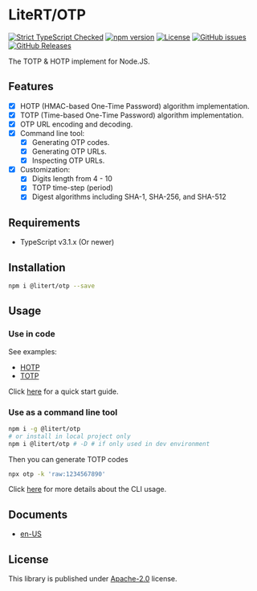 # LiteRT/OTP

[![Strict TypeScript Checked](https://badgen.net/badge/TS/Strict "Strict TypeScript Checked")](https://www.typescriptlang.org)
[![npm version](https://img.shields.io/npm/v/@litert/otp.svg?colorB=brightgreen)](https://www.npmjs.com/package/@litert/otp "Stable Version")
[![License](https://img.shields.io/npm/l/@litert/otp.svg?maxAge=2592000?style=plastic)](https://github.com/litert/otp/blob/master/LICENSE)
[![GitHub issues](https://img.shields.io/github/issues/litert/otp.js.svg)](https://github.com/litert/otp.js/issues)
[![GitHub Releases](https://img.shields.io/github/release/litert/otp.js.svg)](https://github.com/litert/otp.js/releases "Stable Release")

The TOTP & HOTP implement for Node.JS.

## Features

- [x] HOTP (HMAC-based One-Time Password) algorithm implementation.
- [x] TOTP (Time-based One-Time Password) algorithm implementation.
- [x] OTP URL encoding and decoding.
- [x] Command line tool:
    - [x] Generating OTP codes.
    - [x] Generating OTP URLs.
    - [x] Inspecting OTP URLs.
- [x] Customization:
    - [x] Digits length from 4 - 10
    - [x] TOTP time-step (period)
    - [x] Digest algorithms including SHA-1, SHA-256, and SHA-512

## Requirements

- TypeScript v3.1.x (Or newer)

## Installation

```sh
npm i @litert/otp --save
```

## Usage

### Use in code

See examples:

- [HOTP](./src/examples/hotp.ts)
- [TOTP](./src/examples/totp.ts)

Click [here](./docs/en-us/quick-start.md) for a quick start guide.

### Use as a command line tool

```sh
npm i -g @litert/otp
# or install in local project only
npm i @litert/otp # -D # if only used in dev environment
```

Then you can generate TOTP codes

```sh
npx otp -k 'raw:1234567890'
```

Click [here](./docs/en-us/cli-usage.md) for more details about the CLI usage.

## Documents

- [en-US](https://litert.org/projects/otp.js/)

## License

This library is published under [Apache-2.0](./LICENSE) license.
